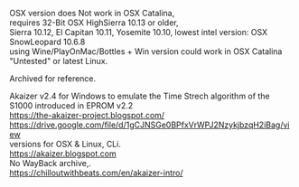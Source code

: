 OSX version does Not work in OSX Catalina, </br>
requires 32-Bit OSX HighSierra 10.13 or older,  </br>
Sierra 10.12, El Capitan 10.11, Yosemite 10.10, lowest intel version: OSX SnowLeopard 10.6.8 </br>
using Wine/PlayOnMac/Bottles + Win version could work in OSX Catalina "Untested" or latest Linux. </br>

Archived for reference. </br>

Akaizer v2.4 for Windows to emulate the Time Strech algorithm of the S1000 introduced in EPROM v2.2 </br>
https://the-akaizer-project.blogspot.com/ </br>
https://drive.google.com/file/d/1gCJNSGe0BPfxVrWPJ2NzykjbzqH2iBag/view </br>
versions for OSX & Linux, CLi. </br>
https://akaizer.blogspot.com </br>
No WayBack archive,. </br>
https://chilloutwithbeats.com/en/akaizer-intro/ </br>
